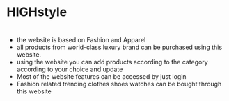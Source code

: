 # HIGHstyle
# 


- the website is based on Fashion and Apparel
- all products from world-class luxury brand can be purchased using this website.
- using the website you can add products according to the category according to your choice and update
- Most of the website features can be accessed by just login
- Fashion related trending clothes shoes watches can be bought through this website
